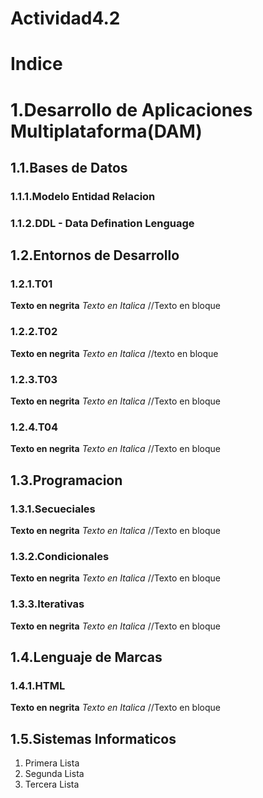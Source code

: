 # Actividad4.2
# Indice

# 1.Desarrollo de Aplicaciones Multiplataforma(DAM)
## 1.1.Bases de Datos
  ### 1.1.1.Modelo Entidad Relacion
  ### 1.1.2.DDL - Data Defination Lenguage
   ## 1.2.Entornos de Desarrollo
   ### 1.2.1.T01
   **Texto en negrita**
   *Texto en Italica*
   //Texto en bloque
   ### 1.2.2.T02
   **Texto en negrita**
   *Texto en Italica*
   //texto en bloque
   ### 1.2.3.T03
   **Texto en negrita**
   *Texto en Italica*
   //Texto en bloque  
   ### 1.2.4.T04
   **Texto en negrita**
   *Texto en Italica*
   //Texto en bloque  
## 1.3.Programacion
  ### 1.3.1.Secueciales
   **Texto en negrita**
   *Texto en Italica*
   //Texto en bloque  
  ### 1.3.2.Condicionales
   **Texto en negrita**
   *Texto en Italica*
   //Texto en bloque
  ### 1.3.3.Iterativas
   **Texto en negrita**
   *Texto en Italica*
   //Texto en bloque  
## 1.4.Lenguaje de Marcas
  ### 1.4.1.HTML
   **Texto en negrita**
   *Texto en Italica*
   //Texto en bloque 
## 1.5.Sistemas Informaticos

1. Primera Lista
2. Segunda Lista
3. Tercera Lista


